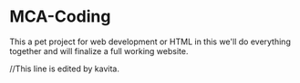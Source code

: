 # MCA-Coding
This a pet project for web development or HTML  in this we'll do everything together and will finalize a full working website.

//This line is edited by kavita.
